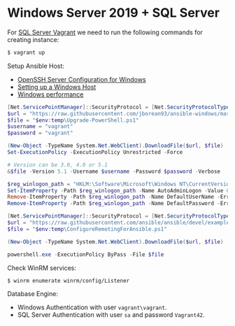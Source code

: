 # Windows Server 2019 + SQL Server
For [SQL Server Vagrant](https://app.vagrantup.com/gusztavvargadr/boxes/sql-server) we need to run the following commands for creating instance:

```sh
$ vagrant up
```

Setup Ansible Host:

* [OpenSSH Server Configuration for Windows](https://docs.microsoft.com/en-us/windows-server/administration/openssh/openssh_server_configuration)
* [Setting up a Windows Host](https://docs.ansible.com/ansible/latest/user_guide/windows_setup.html)
* [Windows performance](https://docs.ansible.com/ansible/latest/user_guide/windows_performance.html)

```ps1
[Net.ServicePointManager]::SecurityProtocol = [Net.SecurityProtocolType]::Tls12
$url = "https://raw.githubusercontent.com/jborean93/ansible-windows/master/scripts/Upgrade-PowerShell.ps1"
$file = "$env:temp\Upgrade-PowerShell.ps1"
$username = "vagrant"
$password = "vagrant"

(New-Object -TypeName System.Net.WebClient).DownloadFile($url, $file)
Set-ExecutionPolicy -ExecutionPolicy Unrestricted -Force

# Version can be 3.0, 4.0 or 5.1
&$file -Version 5.1 -Username $username -Password $password -Verbose

$reg_winlogon_path = "HKLM:\Software\Microsoft\Windows NT\CurrentVersion\Winlogon"
Set-ItemProperty -Path $reg_winlogon_path -Name AutoAdminLogon -Value 0
Remove-ItemProperty -Path $reg_winlogon_path -Name DefaultUserName -ErrorAction SilentlyContinue
Remove-ItemProperty -Path $reg_winlogon_path -Name DefaultPassword -ErrorAction SilentlyContinue

[Net.ServicePointManager]::SecurityProtocol = [Net.SecurityProtocolType]::Tls12
$url = "https://raw.githubusercontent.com/ansible/ansible/devel/examples/scripts/ConfigureRemotingForAnsible.ps1"
$file = "$env:temp\ConfigureRemotingForAnsible.ps1"

(New-Object -TypeName System.Net.WebClient).DownloadFile($url, $file)

powershell.exe -ExecutionPolicy ByPass -File $file
```

Check WinRM services:
```sh
$ winrm enumerate winrm/config/Listener
```


Database Engine:

* Windows Authentication with user `vagrant\vagrant`.
* SQL Server Authentication with user `sa` and password `Vagrant42`.